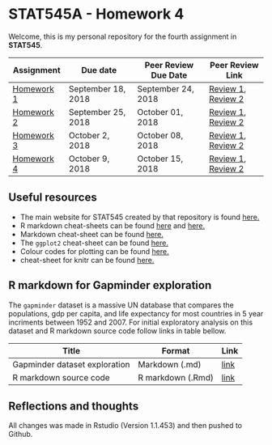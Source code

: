 # STAT545A - Homework 4
Welcome, this is my personal repository for the fourth assignment in **STAT545**. 

| **Assignment** | **Due date** | **Peer Review Due Date** | **Peer Review Link** |
| -------------- |--------------|--------------------------|----------------------|
|[Homework 1](https://github.com/STAT545-UBC-students/hw01-mattsada/blob/master/hw01_gapminder.md)|September 18, 2018|September 24, 2018| [Review 1](https://github.com/STAT545-UBC-students/hw01-seraphinearnold/issues/2), [Review 2](https://github.com/STAT545-UBC-students/hw01-alorentzian/issues/1)|
|[Homework 2](https://github.com/STAT545-UBC-students/hw02-mattsada)|September 25, 2018|October 01, 2018  | [Review 1](https://github.com/STAT545-UBC-students/hw02-CeciliaLe07/issues/1), [Review 2](https://github.com/STAT545-UBC-students/hw02-RyanGao67/issues/2)|
|[Homework 3](https://github.com/STAT545-UBC-students/hw03-mattsada)|October 2, 2018|October 08, 2018  | [Review 1](https://github.com/STAT545-UBC-students/hw03-RetoSterchi/issues/2), [Review 2](https://github.com/STAT545-UBC-students/hw03-janehuang1647/issues/2)|
|[Homework 4](https://github.com/STAT545-UBC-students/hw04-mattsada)|October 9, 2018|October 15, 2018  | [Review 1](), [Review 2]()|

## Useful resources

-   The main website for STAT545 created by that repository is found [here.](http://stat545.com/Classroom/ "STAT545 Main Webpage")
-   R markdown cheat-sheets can be found [here](https://www.rstudio.com/wp-content/uploads/2015/02/rmarkdown-cheatsheet.pdf "Cheat-sheet 1") and [here.](https://www.rstudio.com/wp-content/uploads/2016/03/rmarkdown-cheatsheet-2.0.pdf "Cheat sheet 2")
-   Markdown cheat-sheet can be found [here.](https://github.com/adam-p/markdown-here/wiki/Markdown-Cheatsheet "Markdown Cheat-sheet")
-   The `ggplot2` cheat-sheet can be found [here.](https://www.rstudio.com/wp-content/uploads/2015/03/ggplot2-cheatsheet.pdf "ggplot2 Cheat-sheet")
-   Colour codes for plotting can be found [here.](http://sape.inf.usi.ch/quick-reference/ggplot2/colour "Colour Codes")
-   cheat-sheet for knitr can be found [here.](https://cran.r-project.org/web/packages/knitr/vignettes/knitr-refcard.pdf "knitr Cheat Sheet")

## R markdown for Gapminder exploration
The `gapminder` dataset is a massive UN database that compares the populations, gdp per capita, and life expectancy for most countries in 5 year incriments between 1952 and 2007. For initial exploratory analysis on this dataset and R markdown source code follow links in table bellow. 

| **Title** | **Format** | **Link** |
| --------- |------------|----------|
|Gapminder dataset exploration|Markdown (.md)| [link]()|
|R markdown source code|R markdown (.Rmd)| [link]()|

## Reflections and thoughts
All changes was made in Rstudio (Version 1.1.453) and then pushed to Github. 


